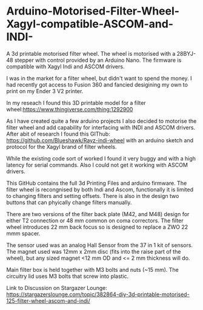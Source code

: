 # Arduino-Motorised-Filter-Wheel-Xagyl-compatible-ASCOM-and-INDI-
A 3d printable motorised filter wheel. The wheel is motorised with a 28BYJ-48 stepper with control provided by an Arduino Nano. The firmware is compatible with Xagyl Indi and ASCOM drivers.


I was in the market for a filter wheel, but didn't want to spend the money. I had recently got access to Fusion 360 and fancied desigining my own to print on my Ender 3 V2 printer.

In my reseach I found this 3D printable model for a filter wheel:https://www.thingiverse.com/thing:1292900

As I have created quite a few arduino projects I also decided to motorise the filter wheel and add capability for interfacing with INDI and ASCOM drivers. After abit of research
I found this GIThub: https://github.com/Blueshawk/Rayz-indi-wheel with an arduino sketch and protocol for the Xagyl brand of filter wheels.

While the existing code sort of worked I found it very buggy and with a high latency for serial commands. Also I could not get it working with ASCOM drivers. 

This GitHub contains the full 3d Printing Files and arduino firmware. The filter wheel is recongnised by both Indi and Ascom, functionally it is limited to changing filters and setting offsets. There is also in the design two buttons that can phyically change filters manually.

There are two versions of the filter back plate (M42, and M48) design for either T2 connection or 48 mm common on coma correctors. The filter wheel introduces 22 mm back focus so is designed to replace a ZWO 22 mmm spacer.

The sensor used was an analog Hall Sensor from the 37 in 1 kit of sensors. The magnet used was 12mm x 2mm disc (fits into the raise part of the wheel), but any sized magnet <12 mm OD and <= 2 mm thickness will do.

Main filter box is held together with M3 bolts and nuts (~15 mm). The circuitry lid uses M3 bolts that screw into plastic.

Link to Discussion on Stargazer Lounge: https://stargazerslounge.com/topic/382864-diy-3d-printable-motorised-125-filter-wheel-ascom-and-indi/
